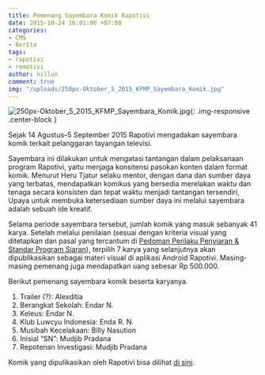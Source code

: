 ```yaml
---
title: Pemenang Sayembara Komik Rapotivi
date: 2015-10-24 16:01:00 +07:00
categories:
- CMS
- Berita
tags:
- rapotivi
- remotivi
author: hillun
comment: true
img: "/uploads/250px-Oktober_5_2015_KFMP_Sayembara_Komik.jpg"
---
```


![250px-Oktober_5_2015_KFMP_Sayembara_Komik.jpg](/uploads/250px-Oktober_5_2015_KFMP_Sayembara_Komik.jpg){: .img-responsive .center-block }

Sejak 14 Agustus–5 September 2015 Rapotivi mengadakan sayembara komik terkait pelanggaran tayangan televisi.

Sayembara ini dilakukan untuk mengatasi tantangan dalam pelaksanaan program Rapotivi, yaitu menjaga konsitensi pasokan konten dalam format komik. Menurut Heru Tjatur selaku mentor, dengan dana dan sumber daya yang terbatas, mendapatkan komikus yang bersedia merelakan waktu dan tenaga secara konsisten dan tepat waktu menjadi tantangan tersendiri, Upaya untuk membuka ketersediaan sumber daya ini melalui sayembara adalah sebuah ide kreatif.

Selama periode sayembara tersebut, jumlah komik yang masuk sebanyak 41 karya. Setelah melalui penilaian (sesuai dengan kriteria visual yang ditetapkan dan pasal yang tercantum di [Pedoman Perilaku Penyiaran & Standar Program Siaran](http://bit.ly/P3SPSpdf)), terpilih 7 karya yang selanjutnya akan dipublikasikan sebagai materi visual di aplikasi Android Rapotivi. Masing-masing pemenang juga mendapatkan uang sebesar Rp 500.000.

Berikut pemenang sayembara komik beserta karyanya. 

1. Trailer (?): Alexditia
2. Berangkat Sekolah: Endar N.
3. Keleus: Endar N.
4. Klub Luwcyu Indonesia: Enda R. N.
5. Musibah Kecelakaan: Billy Nasution
6. Inisial “SN”: Mudjib Pradana
7. Repotenan Investigasi: Mudjib Pradana

Komik yang dipulikasikan oleh Rapotivi bisa dilihat [di sini](http://rapotivi.org/index.php?r=home/komik&m=9&y=2015).